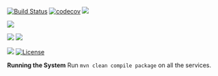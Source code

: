 [![Build Status](https://travis-ci.org/stackroute/ibm-wave7-platform-for-surveys.svg?branch=master)](https://travis-ci.org/stackroute/ibm-wave7-platform-for-surveys)
[![codecov](https://codecov.io/gh/stackroute/ibm-wave7-platform-for-surveys/branch/master/graph/badge.svg)](https://codecov.io/gh/stackroute/ibm-wave7-platform-for-surveys)
![](https://img.shields.io/codecov/c/github/stackroute/ibm-wave7-platform-for-surveys/master.svg?style=flat)

![](https://img.shields.io/github/issues/stackroute/ibm-wave7-platform-for-surveys.svg?style=popout)

![](https://img.shields.io/github/contributors/stackroute/ibm-wave7-platform-for-surveys.svg?style=popout)
![](https://img.shields.io/github/last-commit/stackroute/ibm-wave7-platform-for-surveys/master.svg?style=popout)

![](https://img.shields.io/github/repo-size/stackroute/ibm-wave7-platform-for-surveys.svg?style=popout)
[![License](https://img.shields.io/badge/License-Apache%202.0-blue.svg)](https://opensource.org/licenses/Apache-2.0)

****Running the System****
Run ```mvn clean compile package``` on all the services.
